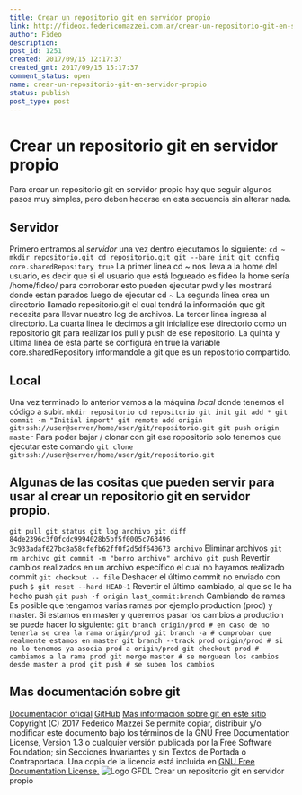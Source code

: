 ```yaml
---
title: Crear un repositorio git en servidor propio
link: http://fideox.federicomazzei.com.ar/crear-un-repositorio-git-en-servidor-propio/
author: Fideo
description:
post_id: 1251
created: 2017/09/15 12:17:37
created_gmt: 2017/09/15 15:17:37
comment_status: open
name: crear-un-repositorio-git-en-servidor-propio
status: publish
post_type: post
---
```


# Crear un repositorio git en servidor propio

Para crear un repositorio git en servidor propio hay que seguir algunos pasos muy simples, pero deben hacerse en esta secuencia sin alterar nada.

## Servidor

Primero entramos al _servidor_ una vez dentro ejecutamos lo siguiente: `cd ~ mkdir repositorio.git cd repositorio.git git --bare init git config core.sharedRepository true` La primer linea cd ~ nos lleva a la home del usuario, es decir que si el usuario que está logueado es fideo la home sería /home/fideo/ para corroborar esto pueden ejecutar pwd y les mostrará donde están parados luego de ejecutar cd ~ La segunda linea crea un directorio llamado repositorio.git el cual tendrá la información que git necesita para llevar nuestro log de archivos. La tercer linea ingresa al directorio. La cuarta linea le decimos a git inicialize ese directorio como un repositorio git para realizar los pull y push de ese repositorio. La quinta y última linea de esta parte se configura en true la variable core.sharedRepository informandole a git que es un repositorio compartido.

## Local

Una vez terminado lo anterior vamos a la máquina _local_ donde tenemos el código a subir. `mkdir repositorio cd repositorio git init git add * git commit -m "Initial import" git remote add origin git+ssh://user@server/home/user/git/repositorio.git git push origin master` Para poder bajar / clonar con git ese ropositorio solo tenemos que ejecutar este comando `git clone git+ssh://user@server/home/user/git/repositorio.git`

## Algunas de las cositas que pueden servir para usar al crear un repositorio git en servidor propio.

`git pull git status git log archivo git diff 84de2396c3f0fcdc9994028b5bf5f0005c763496 3c933adaf627bc8a58cfefb62ff0f2d5df640673 archivo` Eliminar archivos `git rm archivo git commit -m "borro archivo" archivo git push` Revertir cambios realizados en un archivo específico el cual no hayamos realizado commit `git checkout -- file` Deshacer el último commit no enviado con push `$ git reset --hard HEAD~1` Revertir el último cambiado, al que se le ha hecho push `git push -f origin last_commit:branch` Cambiando de ramas Es posible que tengamos varias ramas por ejemplo production (prod) y master. Si estamos en master y queremos pasar los cambios a production se puede hacer lo siguiente: `git branch origin/prod # en caso de no tenerla se crea la rama origin/prod git branch -a # comprobar que realmente estamos en master git branch --track prod origin/prod # si no lo tenemos ya asocia prod a origin/prod git checkout prod # cambiamos a la rama prod git merge master # se merguean los cambios desde master a prod git push # se suben los cambios`

## Mas documentación sobre git

[Documentación oficial](https://git-scm.com/documentation) [ GitHub](https://github.com/) [Mas información sobre git en este sitio](/category/git/) Copyright (C) 2017 Federico Mazzei Se permite copiar, distribuir y/o modificar este documento bajo los términos de la GNU Free Documentation License, Version 1.3 o cualquier versión publicada por la Free Software Foundation; sin Secciones Invariantes y sin Textos de Portada o Contraportada. Una copia de la licencia está incluida en [GNU Free Documentation License.](https://www.gnu.org/copyleft/fdl.html) ![Logo GFDL](http://fideox.federicomazzei.com.ar/wp-content/uploads/2017/09/GFDL_Logo.svg_.png) Crear un repositorio git en servidor propio
